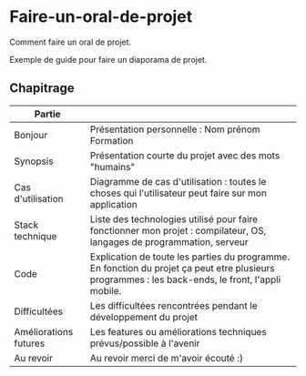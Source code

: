 # Faire-un-oral-de-projet
Comment faire un oral de projet.

Exemple de guide pour faire un diaporama de projet.

## Chapitrage
|Partie||
|-|-|
|Bonjour|Présentation personnelle : Nom prénom Formation|
|Synopsis| Présentation courte du projet avec des mots "humains"|
|Cas d'utilisation| Diagramme de cas d'utilisation : toutes le choses qui l'utilisateur peut faire sur mon application|
|Stack technique| Liste des technologies utilisé pour faire fonctionner mon projet : compilateur, OS, langages de programmation, serveur|
|Code| Explication de toute les parties du programme. En fonction du projet ça peut etre plusieurs programmes : les back-ends, le front, l'appli mobile.
|Difficultées| Les difficultées rencontrées pendant le développement du projet|
| Améliorations futures| Les features ou améliorations techniques prévus/possible à l'avenir|
| Au revoir| Au revoir merci de m'avoir écouté :) |

